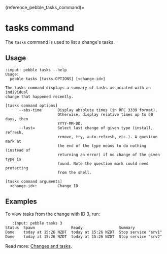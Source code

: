 (reference_pebble_tasks_command)=
# tasks command

The `tasks` command is used to list a change's tasks.

## Usage

<!-- START AUTOMATED OUTPUT -->
```{terminal}
:input: pebble tasks --help
Usage:
  pebble tasks [tasks-OPTIONS] [<change-id>]

The tasks command displays a summary of tasks associated with an individual
change that happened recently.

[tasks command options]
      --abs-time       Display absolute times (in RFC 3339 format).
                       Otherwise, display relative times up to 60 days, then
                       YYYY-MM-DD.
      --last=          Select last change of given type (install, refresh,
                       remove, try, auto-refresh, etc.). A question mark at
                       the end of the type means to do nothing (instead of
                       returning an error) if no change of the given type is
                       found. Note the question mark could need protecting
                       from the shell.

[tasks command arguments]
  <change-id>:         Change ID
```
<!-- END AUTOMATED OUTPUT -->

## Examples

To view tasks from the change with ID 3, run:

```{terminal}
   :input: pebble tasks 3
Status  Spawn                Ready                Summary
Done    today at 15:26 NZDT  today at 15:26 NZDT  Stop service "srv1"
Done    today at 15:26 NZDT  today at 15:26 NZDT  Stop service "srv2"
```

Read more: [Changes and tasks](../changes-and-tasks.md).
